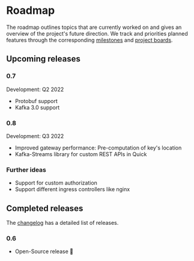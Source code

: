 # Roadmap

The roadmap outlines topics that are currently worked on and gives an overview of the project's future direction.
We track and priorities planned features through the corresponding [milestones](https://github.com/bakdata/quick/milestones)
and [project boards](https://github.com/bakdata/quick/projects).

## Upcoming releases

### 0.7

Development: Q2 2022

* Protobuf support
* Kafka 3.0 support

### 0.8

Development: Q3 2022

* Improved gateway performance: Pre-computation of key's location
* Kafka-Streams library for custom REST APIs in Quick

### Further ideas

* Support for custom authorization
* Support different ingress controllers like nginx


## Completed releases

The [changelog](/changelog) has a detailed list of releases.

### 0.6

* Open-Source release 🎉
